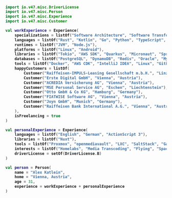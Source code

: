 <h4>

```kotlin
import io.v47.misc.DriverLicense
import io.v47.misc.Person
import io.v47.misc.Experience
import io.v47.misc.Customer

val workExperience = Experience(
    specializations = listOf("Software Architecture", "Software Transformation", "Product Engineering"),
    languages = listOf("Rust", "Kotlin", "Go", "Python", "TypeScript", "JavaScript", "Regex"),
    runtimes = listOf("JVM", "Node.js"),
    platforms = listOf("Linux", "Android"),
    libraries = listOf("Tokio", "AWS SDK", "Quarkus", "Micronaut", "Spring Boot", "Vue", "React", "Angular"),
    databases = listOf("PostgreSQL", "DynamoDB", "Redis", "Oracle", "MySQL", "Teradata"),
    tools = listOf("Docker", "AWS CDK", "IntelliJ IDEA", "Linux", "GitLab", "GitHub", "macOS"),
    happyCustomers = listOf(
        Customer("Raiffeisen-IMPULS-Leasing Gesellschaft m.b.H.", "Linz", "Austria"),
        Customer("Erste Digital GmbH", "Vienna", "Austria"),
        Customer("ACREDIA Versicherung AG", "Vienna", "Austria"),
        Customer("MSE Personal Service AG", "Eschen", "Liechtenstein"),
        Customer("Otto GmbH & Co KG", "Hamburg", "Germany"),
        Customer("FIATWISE Software AG", "Vienna", "Austria"),
        Customer("Joyn GmbH", "Munich", "Germany"),
        Customer("Raiffeisen Bank International A.G.", "Vienna", "Austria")
    ),
    isFreelancing = true
)

val personalExperience = Experience(
    languages = listOf("English", "German", "ActionScript 3"),
    libraries = listOf("Nuxt"),
    tools = listOf("Proxmox", "openmediavault", "LXC", "SaltStack", "GamePad", "Windows", "ffmpeg"),
    interests = listOf("Homelabs", "Media Transcoding", "Flying", "Space Exploration", "Sci-Fi", "Craft Beer"),
    driverLicense = setOf(DriverLicense.B)
)

val person = Person(
    name = "Alex Katlein",
    home = "Vienna, Austria",
    age = 31,
    experience = workExperience + personalExperience
)
```

</h4>

<!--
**vemilyus/vemilyus** is a ✨ _special_ ✨ repository because its `README.md` (this file) appears on your GitHub profile.

Here are some ideas to get you started:

- 🔭 I’m currently working on ...
- 🌱 I’m currently learning ...
- 👯 I’m looking to collaborate on ...
- 🤔 I’m looking for help with ...
- 💬 Ask me about ...
- 📫 How to reach me: ...
- 😄 Pronouns: ...
- ⚡ Fun fact: ...
-->
